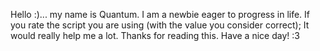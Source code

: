 Hello :)... my name is Quantum.
I am a newbie eager to progress in life. 
If you rate the script you are using (with the value you consider correct); It would really help me a lot.
Thanks for reading this. 
Have a nice day! :3
